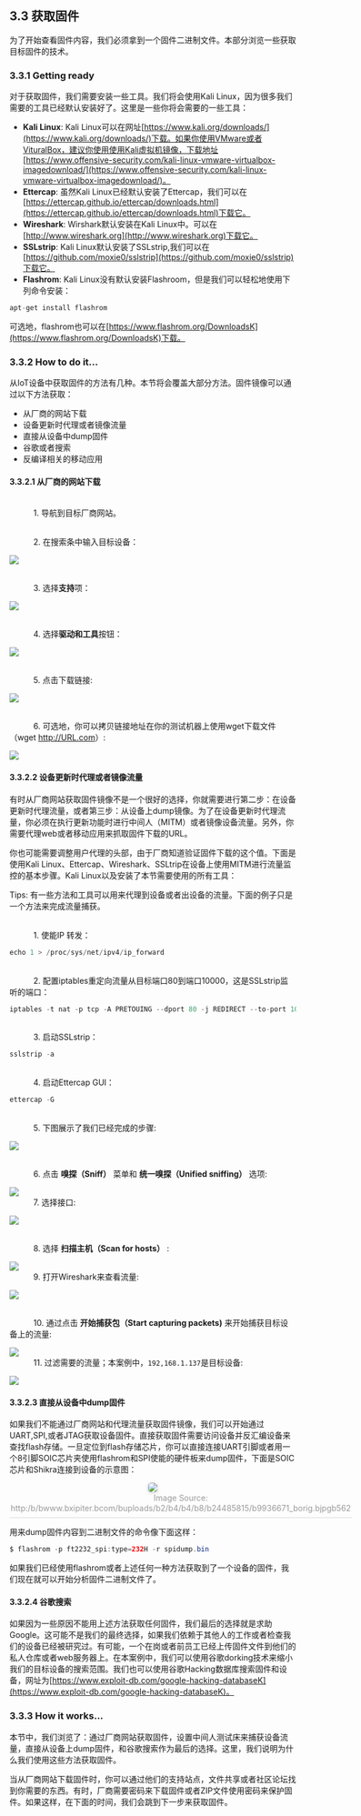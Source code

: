 ## 3.3 获取固件

为了开始查看固件内容，我们必须拿到一个固件二进制文件。本部分浏览一些获取目标固件的技术。


### 3.3.1 Getting ready
对于获取固件，我们需要安装一些工具。我们将会使用Kali Linux，因为很多我们需要的工具已经默认安装好了。这里是一些你将会需要的一些工具：

* **Kali Linux**: Kali Linux可以在网址[https://www.kali.org/downloads/](https://www.kali.org/downloads/)下载。如果你使用VMware或者VituralBox，建议你使用使用Kali虚拟机镜像，下载地址[https://www.offensive-security.com/kali-linux-vmware-virtualbox-imagedownload/](https://www.offensive-security.com/kali-linux-vmware-virtualbox-imagedownload/)。
* **Ettercap**: 虽然Kali Linux已经默认安装了Ettercap，我们可以在[https://ettercap.github.io/ettercap/downloads.html](https://ettercap.github.io/ettercap/downloads.html)下载它。
* **Wireshark**: Wirshark默认安装在Kali Linux中。可以在[http://www.wireshark.org](http://www.wireshark.org)下载它。
* **SSLstrip**: Kali Linux默认安装了SSLstrip,我们可以在[https://github.com/moxie0/sslstrip](https://github.com/moxie0/sslstrip)下载它。
* **Flashrom**: Kali Linux没有默认安装Flashroom，但是我们可以轻松地使用下列命令安装：
```java
apt-get install flashrom
```
可选地，flashrom也可以在[https://www.flashrom.org/DownloadsK](https://www.flashrom.org/DownloadsK)下载。

### 3.3.2 How to do it...

从IoT设备中获取固件的方法有几种。本节将会覆盖大部分方法。固件镜像可以通过以下方法获取：
* 从厂商的网站下载
* 设备更新时代理或者镜像流量
* 直接从设备中dump固件
* 谷歌或者搜索
* 反编译相关的移动应用

#### 3.3.2.1 从厂商的网站下载

<br>&emsp;&emsp;&emsp;1. 导航到目标厂商网站。

<br>&emsp;&emsp;&emsp;2. 在搜索条中输入目标设备：

![](../img/3-3/3-3-2-1-2.png)

<br>&emsp;&emsp;&emsp;3. 选择**支持**项：

![](../img/3-3/3-3-2-1-3.png)

<br>&emsp;&emsp;&emsp;4. 选择**驱动和工具**按钮：

![](../img/3-3/3-3-2-1-4.png)

<br>&emsp;&emsp;&emsp;5. 点击下载链接:

![](../img/3-3/3-3-2-1-5.png)

<br>&emsp;&emsp;&emsp;6. 可选地，你可以拷贝链接地址在你的测试机器上使用wget下载文件（wget <http://URL.com>）:

![](../img/3-3/3-3-2-1-6.png)

#### 3.3.2.2 设备更新时代理或者镜像流量

有时从厂商网站获取固件镜像不是一个很好的选择，你就需要进行第二步：在设备更新时代理流量，或者第三步：从设备上dump镜像。为了在设备更新时代理流量，你必须在执行更新功能时进行中间人（MITM）或者镜像设备流量。另外，你需要代理web或者移动应用来抓取固件下载的URL。

你也可能需要调整用户代理的头部，由于厂商知道验证固件下载的这个值。下面是使用Kali Linux、Ettercap、Wireshark、SSLtrip在设备上使用MITM进行流量监控的基本步骤。Kali Linux以及安装了本节需要使用的所有工具：

Tips: 有一些方法和工具可以用来代理到设备或者出设备的流量。下面的例子只是一个方法来完成流量捕获。

<br>&emsp;&emsp;&emsp;1. 使能IP 转发：

```java
echo 1 > /proc/sys/net/ipv4/ip_forward
```

<br>&emsp;&emsp;&emsp;2. 配置iptables重定向流量从目标端口80到端口10000，这是SSLstrip监听的端口：
```java
iptables -t nat -p tcp -A PRETOUING --dport 80 -j REDIRECT --to-port 10000
```


<br>&emsp;&emsp;&emsp;3. 启动SSLstrip：

```java
sslstrip -a
```

<br>&emsp;&emsp;&emsp;4. 启动Ettercap GUI：

```java
ettercap -G
```

<br>&emsp;&emsp;&emsp;5. 下图展示了我们已经完成的步骤:

![](../img/3-3/3-3-2-2-5.png)

<br>&emsp;&emsp;&emsp;6. 点击 **嗅探（Sniff）** 菜单和 **统一嗅探（Unified sniffing）** 选项:

![](../img/3-3/3-3-2-2-6.png)
<br>&emsp;&emsp;&emsp;7. 选择接口:

![](../img/3-3/3-3-2-2-7.png)

<br>&emsp;&emsp;&emsp;8. 选择 **扫描主机（Scan for hosts）** :

![](../img/3-3/3-3-2-2-8.png)
<br>&emsp;&emsp;&emsp;9. 打开Wireshark来查看流量:

![](../img/3-3/3-3-2-2-9.png)

<br>&emsp;&emsp;&emsp;10. 通过点击 **开始捕获包（Start capturing packets)** 来开始捕获目标设备上的流量:

![](../img/3-3/3-3-2-2-10.png)
<br>&emsp;&emsp;&emsp;11. 过滤需要的流量；本案例中，`192,168.1.137`是目标设备:

![](../img/3-3/3-3-2-2-11.png)


#### 3.3.2.3 直接从设备中dump固件

如果我们不能通过厂商网站和代理流量获取固件镜像，我们可以开始通过UART,SPI,或者JTAG获取设备固件。直接获取固件需要访问设备并反汇编设备来查找flash存储。一旦定位到flash存储芯片，你可以直接连接UART引脚或者用一个8引脚SOIC芯片夹使用flashrom和SPI使能的硬件板来dump固件，下面是SOIC芯片和Shikra连接到设备的示意图：

<center>
    <img style="border-radius: 0.3125em;
    box-shadow: 0 2px 4px 0 rgba(34,36,38,.12),0 2px 10px 0 rgba(34,36,38,.08);" 
    src="../img/3-3/3-3-2-3-1.png">
    <br>
    <div style="color:orange; border-bottom: 1px solid #d9d9d9;
    display: inline-block;
    color: #999;
    padding: 2px;">Image Source: http:/b/bwww.bxipiter.bcom/buploads/b2/b4/b4/b8/b24485815/b9936671_borig.bjpgb562</div>
</center>

用来dump固件内容到二进制文件的命令像下面这样：
```java
$ flashrom -p ft2232_spi:type=232H -r spidump.bin
```
如果我们已经使用flashrom或者上述任何一种方法获取到了一个设备的固件，我们现在就可以开始分析固件二进制文件了。
#### 3.3.2.4 谷歌搜索

如果因为一些原因不能用上述方法获取任何固件，我们最后的选择就是求助Google。这可能不是我们的最终选择，如果我们依赖于其他人的工作或者检查我们的设备已经被研究过。有可能，一个在岗或者前员工已经上传固件文件到他们的私人仓库或者web服务器上。在本案例中，我们可以使用谷歌dorking技术来缩小我们的目标设备的搜索范围。我们也可以使用谷歌Hacking数据库搜索固件和设备，网址为[https://www.exploit-db.com/google-hacking-databaseK](https://www.exploit-db.com/google-hacking-databaseK)。

### 3.3.3 How it works...

本节中，我们浏览了：通过厂商网站获取固件，设置中间人测试床来捕获设备流量，直接从设备上dump固件，和谷歌搜索作为最后的选择。这里，我们说明为什么我们使用这些方法获取固件。

当从厂商网站下载固件时，你可以通过他们的支持站点，文件共享或者社区论坛找到你需要的东西。有时，厂商需要密码来下载固件或者ZIP文件使用密码来保护固件。如果这样，在下面的时间，我们会跳到下一步来获取固件。


